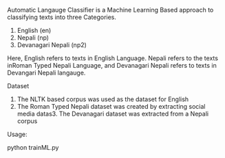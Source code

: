 Automatic Langauge Classifier is a Machine Learning Based approach to classifying texts into three Categories.
1. English (en)
2. Nepali (np)
3. Devanagari Nepali (np2)

Here, English refers to texts in English Language. Nepali refers to the texts inRoman Typed Nepali Language, and Devanagari Nepali refers to texts in Devangari Nepali langauge.

Dataset
1. The NLTK based corpus was used as the dataset for English
2. The Roman Typed Nepali dataset was created by extracting social media datas3. The Devanagari dataset was extracted from a Nepali corpus

Usage:

python trainML.py

